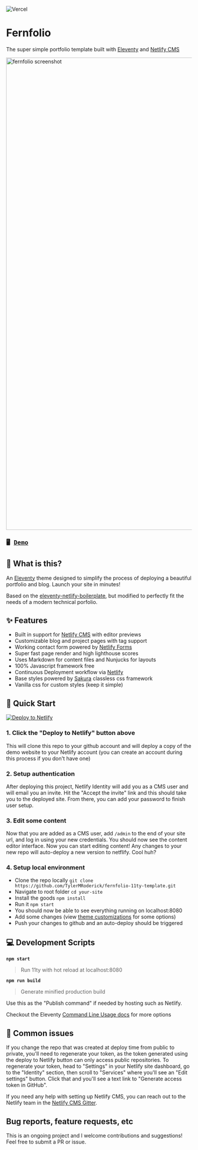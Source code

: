 ![Vercel](https://therealsujitk-vercel-badge.vercel.app/?app=paparrot)

# Fernfolio

The super simple portfolio template built with [Eleventy](https://www.11ty.io/) and [Netlify CMS](https://www.netlifycms.org/)

<img width="1280" alt="fernfolio screenshot" src="https://raw.githubusercontent.com/TylerMRoderick/fernfolio-11ty-template/master/fernfolio-preview.png">

### <pre>🖥 [Demo](https://fernfolio.netlify.app/)</pre>

## 🤔 What is this?

An [Eleventy](https://www.11ty.io/) theme designed to simplify the process of deploying a beautiful portfolio and blog. Launch your site in minutes!

Based on the [eleventy-netlify-boilerplate](https://github.com/danurbanowicz/eleventy-netlify-boilerplate), but modified to perfectly fit the needs of a modern technical porfolio.

## ✨ Features

- Built in support for [Netlify CMS](https://www.netlifycms.org/) with editor previews
- Customizable blog and project pages with tag support
- Working contact form powered by [Netlify Forms](https://www.netlify.com/products/forms/)
- Super fast page render and high lighthouse scores
- Uses Markdown for content files and Nunjucks for layouts
- 100% Javascript framework free
- Continuous Deployment workflow via [Netlify](https://www.netlify.com/)
- Base styles powered by [Sakura](https://github.com/oxalorg/sakura) classless css framework
- Vanilla css for custom styles (keep it simple)

## 🚀 Quick Start

[![Deploy to Netlify](https://www.netlify.com/img/deploy/button.svg)](https://app.netlify.com/start/deploy?repository=https://github.com/TylerMRoderick/fernfolio-11ty-template&stack=cms)

### 1. Click the "Deploy to Netlify" button above

This will clone this repo to your github account and will deploy a copy of the demo website to your Netlify
account (you can create an account during this process if you don't have one)

### 2. Setup authentication

After deploying this project, Netlify Identity will add you as a CMS user and
will email you an invite. Hit the "Accept the invite" link and this should take you to the deployed site. From there, you can add your password to finish user setup.

### 3. Edit some content

Now that you are added as a CMS user, add `/admin` to the end of your site url, and log in using your new credentials. You should now see the content editor interface. Now you can start editing content! Any changes to your new repo will auto-deploy a new version to netflify. Cool huh?

### 4. Setup local environment

- Clone the repo locally `git clone https://github.com/TylerMRoderick/fernfolio-11ty-template.git`
- Navigate to root folder `cd your-site`
- Install the goods `npm install`
- Run it `npm start`
- You should now be able to see everything running on localhost:8080
- Add some changes (view [theme customizations](https://fernfolio.netlify.app/posts/theme-customizations/) for some options)
- Push your changes to github and an auto-deploy should be triggered

## 💻 Development Scripts

**`npm start`**

> Run 11ty with hot reload at localhost:8080

**`npm run build`**

> Generate minified production build

Use this as the "Publish command" if needed by hosting such as Netlify.

Checkout the Eleventy [Command Line Usage docs](https://www.11ty.dev/docs/usage/) for more options

## 🎩 Common issues

If you change the repo that was created at deploy time from public to private, you'll need to regenerate your token,
as the token generated using the deploy to Netlify button can only access public repositories. To
regenerate your token, head to "Settings" in your Netlify site dashboard, go to the "Identity"
section, then scroll to "Services" where you'll see an "Edit settings" button. Click that and you'll
see a text link to "Generate access token in GitHub".

If you need any help with setting up Netlify CMS, you can reach out to the Netlify team in the [Netlify CMS Gitter](https://gitter.im/netlify/netlifycms).

## Bug reports, feature requests, etc

This is an ongoing project and I welcome contributions and suggestions! Feel free to submit a PR or issue.

